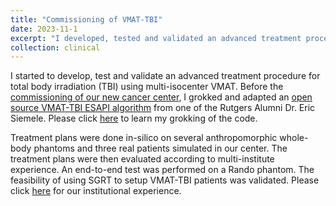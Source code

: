 ```yaml
---
title: "Commissioning of VMAT-TBI"
date: 2023-11-1
excerpt: "I developed, tested and validated an advanced treatment procedure for total body irradiation (TBI) using multi-isocenter VMAT. Before the [commissioning of our new cancer center](/clinical/clinical-TBc). This project involves extensive clinical programming, automation of the treatment planning and end-to-end clinical validation. **Please click the title to know more about the commissioning of this new technique!**" 
collection: clinical
---
```


I started to develop, test and validate an advanced treatment procedure for total body irradiation (TBI) using multi-isocenter VMAT. Before the [commissioning of our new cancer center](/_clinical/clinical-TB3Commissioning.md), I grokked and adapted an [open source VMAT-TBI ESAPI algorithm](https://github.com/esimiele/VMAT-TBI) from one of the Rutgers Alumni Dr. Eric Siemele. Please click [here](\files\PlanningTBI.pdf) to learn my grokking of the code.

Treatment plans were done in-silico on several anthropomorphic whole-body phantoms and three real patients simulated in our center. The treatment plans were then evaluated according to multi-institute experience. An end-to-end test was performed on a Rando phantom. The feasibility of using SGRT to setup VMAT-TBI patients was validated. Please click [here](\files\E2ETBI.pdf) for our institutional experience.